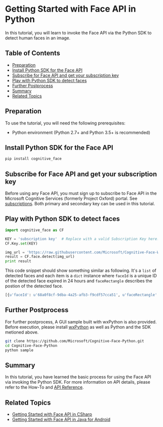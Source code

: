 <!-- NavPath: Face API/Getting Started
LinkLabel: Get Started in Python
Url: face-api/documentation/get-started-with-face-api/GettingStartedwithFaceAPIinPython
Weight: 99
-->

# Getting Started with Face API in Python

In this tutorial, you will learn to invoke the Face API via the Python SDK to detect human faces in an image.

## Table of Contents

- [Preparation](#preparation)
- [Install Python SDK for the Face API](#sdk-install)
- [Subscribe for Face API and get your subscription key](#subscription)
- [Play with Python SDK to detect faces](#sdk-play)
- [Further Postprocess](#further)
- [Summary](#summary)
- [Related Topics](#related)

## <a name="preparation"></a> Preparation

To use the tutorial, you will need the following prerequisites:

- Python environment (Python 2.7+ and Python 3.5+ is recommended)

## <a name="sdk-install"></a> Install Python SDK for the Face API

```bash
pip install cognitive_face
```

## <a name="subscription"></a> Subscribe for Face API and get your subscription key

Before using any Face API, you must sign up to subscribe to Face API in the Microsoft Cognitive Services (formerly Project Oxford) portal. See [subscriptions](https://www.microsoft.com/cognitive-services/en-us/sign-up). Both primary and secondary key can be used in this tutorial.

## <a name="sdk-play"></a> Play with Python SDK to detect faces

```python
import cognitive_face as CF

KEY = 'subscription key'  # Replace with a valid Subscription Key here.
CF.Key.set(KEY)

img_url = 'https://raw.githubusercontent.com/Microsoft/Cognitive-Face-Windows/master/Data/detection1.jpg'
result = CF.face.detect(img_url)
print result
```

This code snippet should show something similar as following. It's a `list` of detected faces and each item is a `dict` instance where `faceId` is a unique ID of the detected face expired in 24 hours and `faceRectangle` describes the postion of the detected face.

```python
[{u'faceId': u'68a0f8cf-9dba-4a25-afb3-f9cdf57cca51', u'faceRectangle': {u'width': 89, u'top': 66, u'height': 89, u'left': 446}}]
```

## <a name='further'></a> Further Postprocess

For further postprocess, A GUI sample built with wxPython is also provided.  Before execution, please install [wxPython](https://wxpython.org/) as well as Python and the SDK metioned above.

```bash
git clone https://github.com/Microsoft/Cognitive-Face-Python.git
cd Cognitive-Face-Python
python sample
```

## <a name="summary"></a> Summary

In this tutorial, you have learned the basic process for using the Face API via invoking the Python SDK. For more information on API details, please refer to the How-To and [API Reference](https://westus.dev.cognitive.microsoft.com/docs/services/563879b61984550e40cbbe8d/operations/563879b61984550f30395236).

## <a name="related"></a> Related Topics

- [Getting Started with Face API in CSharp](GettingStartedwithFaceAPIinCSharp.md)
- [Getting Started with Face API in Java for Android](GettingStartedwithFaceAPIinJavaforAndroid.md)
